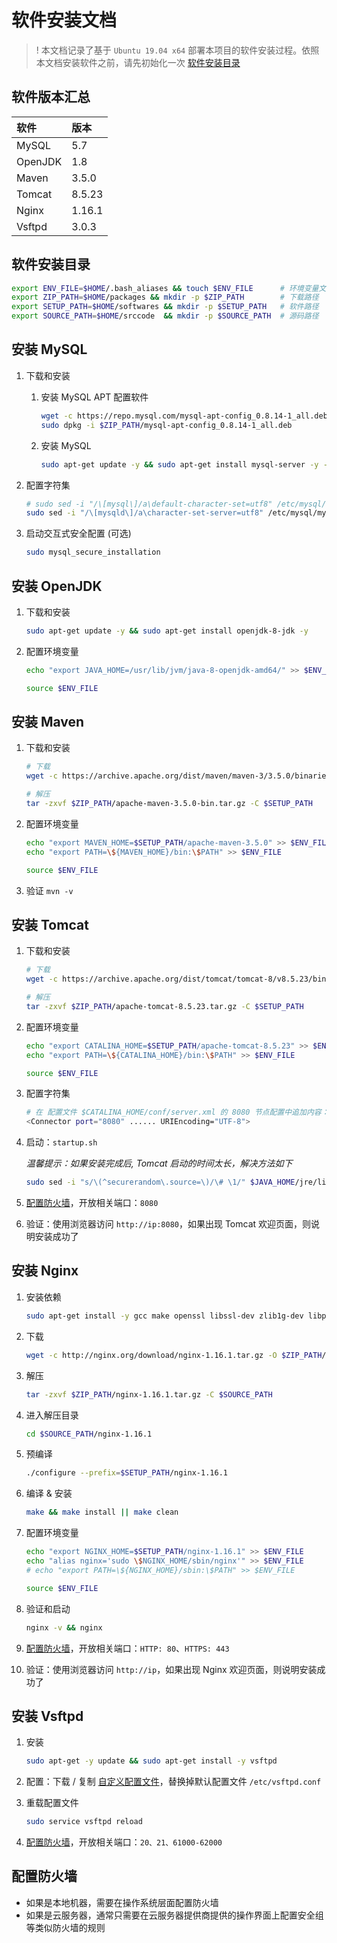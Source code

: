 # 软件安装文档

> ! 本文档记录了基于 `Ubuntu 19.04 x64` 部署本项目的软件安装过程。依照本文档安装软件之前，请先初始化一次 [软件安装目录](#软件安装目录)

## 软件版本汇总

| 软件    | 版本   |
|:--------|:-------|
| MySQL   | 5.7    |
| OpenJDK | 1.8    |
| Maven   | 3.5.0  |
| Tomcat  | 8.5.23 |
| Nginx   | 1.16.1 |
| Vsftpd  | 3.0.3  |

## 软件安装目录

```bash
export ENV_FILE=$HOME/.bash_aliases && touch $ENV_FILE      # 环境变量文件
export ZIP_PATH=$HOME/packages && mkdir -p $ZIP_PATH        # 下载路径
export SETUP_PATH=$HOME/softwares && mkdir -p $SETUP_PATH   # 软件路径
export SOURCE_PATH=$HOME/srccode  && mkdir -p $SOURCE_PATH  # 源码路径
```

## 安装 MySQL

1. 下载和安装
   1.  安装 MySQL APT 配置软件

       ```bash
       wget -c https://repo.mysql.com/mysql-apt-config_0.8.14-1_all.deb -O $ZIP_PATH/mysql-apt-config_0.8.14-1_all.deb
       sudo dpkg -i $ZIP_PATH/mysql-apt-config_0.8.14-1_all.deb
       ```
   2.  安装 MySQL

       ```bash
       sudo apt-get update -y && sudo apt-get install mysql-server -y --allow-unauthenticated
       ```

2. 配置字符集

   ```bash
   # sudo sed -i "/\[mysql\]/a\default-character-set=utf8" /etc/mysql/conf.d/mysql.cnf
   sudo sed -i "/\[mysqld\]/a\character-set-server=utf8" /etc/mysql/mysql.conf.d/mysqld.cnf
   ```

3. 启动交互式安全配置 (可选)

   ```bash
   sudo mysql_secure_installation
   ```

## 安装 OpenJDK

1. 下载和安装

   ```bash
   sudo apt-get update -y && sudo apt-get install openjdk-8-jdk -y
   ```

2. 配置环境变量

   ```bash
   echo "export JAVA_HOME=/usr/lib/jvm/java-8-openjdk-amd64/" >> $ENV_FILE

   source $ENV_FILE
   ```

## 安装 Maven

1. 下载和安装

   ```bash
   # 下载
   wget -c https://archive.apache.org/dist/maven/maven-3/3.5.0/binaries/apache-maven-3.5.0-bin.tar.gz -O $ZIP_PATH/apache-maven-3.5.0-bin.tar.gz

   # 解压
   tar -zxvf $ZIP_PATH/apache-maven-3.5.0-bin.tar.gz -C $SETUP_PATH
   ```

2. 配置环境变量

   ```bash
   echo "export MAVEN_HOME=$SETUP_PATH/apache-maven-3.5.0" >> $ENV_FILE
   echo "export PATH=\${MAVEN_HOME}/bin:\$PATH" >> $ENV_FILE
   
   source $ENV_FILE 
   ```

3. 验证 `mvn -v`

## 安装 Tomcat

1. 下载和安装

   ```bash
   # 下载
   wget -c https://archive.apache.org/dist/tomcat/tomcat-8/v8.5.23/bin/apache-tomcat-8.5.23.tar.gz -O $ZIP_PATH/apache-tomcat-8.5.23.tar.gz
   
   # 解压
   tar -zxvf $ZIP_PATH/apache-tomcat-8.5.23.tar.gz -C $SETUP_PATH
   ```

2. 配置环境变量

   ```bash
   echo "export CATALINA_HOME=$SETUP_PATH/apache-tomcat-8.5.23" >> $ENV_FILE
   echo "export PATH=\${CATALINA_HOME}/bin:\$PATH" >> $ENV_FILE
   
   source $ENV_FILE
   ```

3. 配置字符集

   ```bash
   # 在 配置文件 $CATALINA_HOME/conf/server.xml 的 8080 节点配置中追加内容： URIEncoding="UTF-8", 如下
   <Connector port="8080" ...... URIEncoding="UTF-8">
   ```

4. 启动：`startup.sh`

   *温馨提示：如果安装完成后, Tomcat 启动的时间太长，解决方法如下*

   ```bash
   sudo sed -i "s/\(^securerandom\.source=\)/\# \1/" $JAVA_HOME/jre/lib/security/java.security
   ```

5. [配置防火墙](#配置防火墙)，开放相关端口：`8080`
6. 验证：使用浏览器访问 `http://ip:8080`，如果出现 Tomcat 欢迎页面，则说明安装成功了

## 安装 Nginx

1. 安装依赖

   ```bash
   sudo apt-get install -y gcc make openssl libssl-dev zlib1g-dev libpcre3 libpcre3-dev
   ```

2. 下载

   ```bash
   wget -c http://nginx.org/download/nginx-1.16.1.tar.gz -O $ZIP_PATH/nginx-1.16.1.tar.gz
   ```

3. 解压

   ```bash
   tar -zxvf $ZIP_PATH/nginx-1.16.1.tar.gz -C $SOURCE_PATH
   ```

4. 进入解压目录

   ```bash
   cd $SOURCE_PATH/nginx-1.16.1
   ```

5. 预编译

   ```bash
   ./configure --prefix=$SETUP_PATH/nginx-1.16.1
   ```

6. 编译 & 安装

   ```bash
   make && make install || make clean
   ```

7. 配置环境变量

   ```bash
   echo "export NGINX_HOME=$SETUP_PATH/nginx-1.16.1" >> $ENV_FILE
   echo "alias nginx='sudo \$NGINX_HOME/sbin/nginx'" >> $ENV_FILE
   # echo "export PATH=\${NGINX_HOME}/sbin:\$PATH" >> $ENV_FILE
   
   source $ENV_FILE
   ```

8. 验证和启动

   ```bash
   nginx -v && nginx
   ```

9. [配置防火墙](#配置防火墙)，开放相关端口：`HTTP: 80`、`HTTPS: 443`
10. 验证：使用浏览器访问 `http://ip`，如果出现 Nginx 欢迎页面，则说明安装成功了

## 安装 Vsftpd

1. 安装

   ```bash
   sudo apt-get -y update && sudo apt-get install -y vsftpd
   ```

2. 配置：下载 / 复制 [自定义配置文件]，替换掉默认配置文件 `/etc/vsftpd.conf`
3. 重载配置文件

   ```bash
   sudo service vsftpd reload
   ```

4. [配置防火墙](#配置防火墙)，开放相关端口：`20、21、61000-62000`

## 配置防火墙

- 如果是本地机器，需要在操作系统层面配置防火墙
- 如果是云服务器，通常只需要在云服务器提供商提供的操作界面上配置安全组等类似防火墙的规则

[自定义配置文件]: https://raw.githubusercontent.com/epochwz/mall/master/demo/conf/vsftpd.conf
